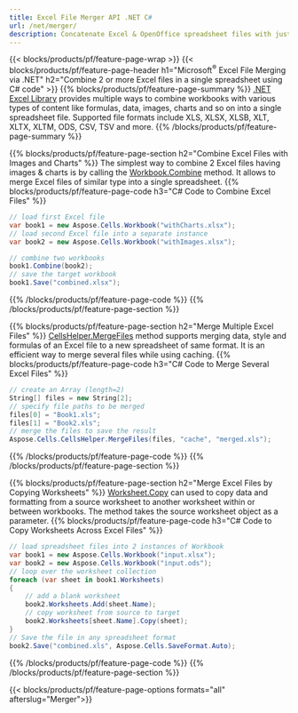 ```yaml
---
title: Excel File Merger API .NET C#
url: /net/merger/
description: Concatenate Excel & OpenOffice spreadsheet files with just few lines of C# code.
---
```


{{< blocks/products/pf/feature-page-wrap >}}
{{< blocks/products/pf/feature-page-header h1="Microsoft<sup>&reg;</sup> Excel File Merging via .NET" h2="Combine 2 or more Excel files in a single spreadsheet using C# code" >}}
{{% blocks/products/pf/feature-page-summary %}}
[.NET Excel Library](/cells/net/) provides multiple ways to combine workbooks with various types of content like formulas, data, images, charts and so on into a single spreadsheet file. Supported file formats include XLS, XLSX, XLSB, XLT, XLTX, XLTM, ODS, CSV, TSV and more.
{{% /blocks/products/pf/feature-page-summary  %}}

{{% blocks/products/pf/feature-page-section  h2="Combine Excel Files with Images and Charts" %}}
The simplest way to combine 2 Excel files having images & charts is by calling the [Workbook.Combine](https://apireference.aspose.com/cells/net/aspose.cells/workbook/methods/combine) method. It allows to merge Excel files of similar type into a single spreadsheet.
{{% blocks/products/pf/feature-page-code h3="C# Code to Combine Excel Files" %}}

```cs
// load first Excel file
var book1 = new Aspose.Cells.Workbook("withCharts.xlsx");
// load second Excel file into a separate instance
var book2 = new Aspose.Cells.Workbook("withImages.xlsx");

// combine two workbooks
book1.Combine(book2);
// save the target workbook 
book1.Save("combined.xlsx");
```
{{% /blocks/products/pf/feature-page-code  %}}
{{% /blocks/products/pf/feature-page-section %}}

{{% blocks/products/pf/feature-page-section  h2="Merge Multiple Excel Files" %}}
[CellsHelper.MergeFiles](https://apireference.aspose.com/cells/net/aspose.cells/cellshelper/methods/mergefiles) method supports merging data, style and formulas of an Excel file to a new spreadsheet of same format. It is an efficient way to merge several files while using caching. 
{{% blocks/products/pf/feature-page-code h3="C# Code to Merge Several Excel Files" %}}

```cs
// create an Array (length=2)
String[] files = new String[2];
// specify file paths to be merged
files[0] = "Book1.xls";
files[1] = "Book2.xls";
// merge the files to save the result
Aspose.Cells.CellsHelper.MergeFiles(files, "cache", "merged.xls");
```
{{% /blocks/products/pf/feature-page-code  %}}
{{% /blocks/products/pf/feature-page-section %}}

{{% blocks/products/pf/feature-page-section  h2="Merge Excel Files by Copying Worksheets" %}}
[Worksheet.Copy](https://apireference.aspose.com/cells/net/aspose.cells/worksheet/methods/copy/index) can used to copy data and formatting from a source worksheet to another worksheet within or between workbooks. The method takes the source worksheet object as a parameter.
{{% blocks/products/pf/feature-page-code h3="C# Code to Copy Worksheets Across Excel Files" %}}

```cs
// load spreadsheet files into 2 instances of Workbook
var book1 = new Aspose.Cells.Workbook("input.xlsx");
var book2 = new Aspose.Cells.Workbook("input.ods");
// loop over the worksheet collection
foreach (var sheet in book1.Worksheets)
{
    // add a blank worksheet
    book2.Worksheets.Add(sheet.Name);
    // copy worksheet from source to target
    book2.Worksheets[sheet.Name].Copy(sheet);
}
// Save the file in any spreadsheet format
book2.Save("combined.xls", Aspose.Cells.SaveFormat.Auto);
```
{{% /blocks/products/pf/feature-page-code  %}}
{{% /blocks/products/pf/feature-page-section %}}

{{< blocks/products/pf/feature-page-options formats="all" afterslug="Merger">}}